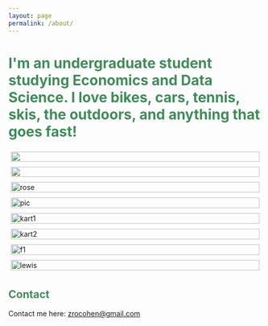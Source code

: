 ```yaml
---
layout: page
permalink: /about/
---
```


# <span style="color:#408C59">I'm an undergraduate student studying Economics and Data Science. I love bikes, cars, tennis, skis, the outdoors, and anything that goes fast!</span>

<div style="display: flex; flex-wrap: wrap;">
  <div style="flex: 50%; padding: 5px;">
    <img src="{{ site.baseurl }}/images/bike.png" style="width: 100%;">
  </div>
  <div style="flex: 50%; padding: 5px;">
    <img src="{{ site.baseurl }}/images/bike2.JPG" style="width: 100%;">
  </div>
  <div style="flex: 50%; padding: 5px;">
    <img src="{{ site.baseurl }}/images/rose.jpg" alt="rose" style="width:100%">
  </div>
  <div style="flex: 50%; padding: 5px;">
    <img src="{{ site.baseurl }}/images/pic.jpg" alt="pic" style="width:100%">
  </div>
  <div style="flex: 50%; padding: 5px;">
    <img src="{{ site.baseurl }}/images/kart.jpg" alt="kart1" style="width:100%">
  </div>
  <div style="flex: 50%; padding: 5px;">
    <img src="{{ site.baseurl }}/images/kart2.jpg" alt="kart2" style="width:100%">
  </div>
  <div style="flex: 50%; padding: 5px;">
    <img src="{{ site.baseurl }}/images/f1.jpeg" alt="f1" style="width:100%">
  </div>
  <div style="flex: 50%; padding: 5px;">
    <img src="{{ site.baseurl }}/images/lewis.png" alt="lewis" style="width:100%">
  </div>
</div>



## <span style="color:#408C59">Contact</span>

Contact me here:
[zrocohen@gmail.com](mailto:email@domain.com)

